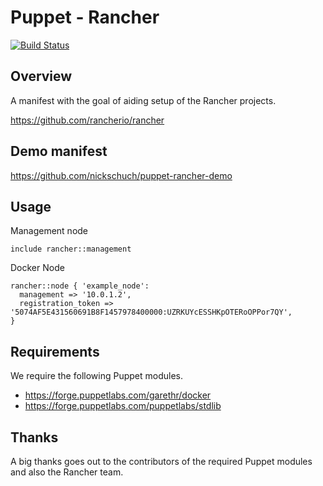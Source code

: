 Puppet - Rancher
================

[![Build Status](https://travis-ci.org/nickschuch/puppet-rancher.svg?branch=master)](https://travis-ci.org/nickschuch/puppet-rancher)

## Overview

A manifest with the goal of aiding setup of the Rancher projects.

https://github.com/rancherio/rancher

## Demo manifest

https://github.com/nickschuch/puppet-rancher-demo

## Usage

Management node

```
include rancher::management
```

Docker Node

```
rancher::node { 'example_node':
  management => '10.0.1.2',
  registration_token => '5074AF5E431560691B8F1457978400000:UZRKUYcESSHKpOTERoOPPor7QY',
}
```

## Requirements

We require the following Puppet modules.

* https://forge.puppetlabs.com/garethr/docker
* https://forge.puppetlabs.com/puppetlabs/stdlib

## Thanks

A big thanks goes out to the contributors of the required Puppet modules and also the Rancher team.
